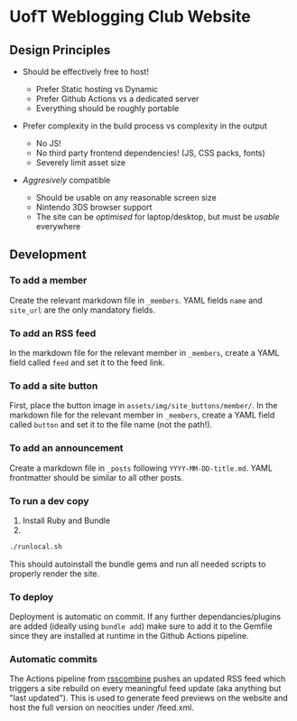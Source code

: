 # UofT Weblogging Club Website

## Design Principles

- Should be effectively free to host!
    - Prefer Static hosting vs Dynamic
    - Prefer Github Actions vs a dedicated server
    - Everything should be roughly portable

- Prefer complexity in the build process vs complexity in the output
    - No JS!
    - No third party frontend dependencies! (JS, CSS packs, fonts)
    - Severely limit asset size

- *Aggresively* compatible
    - Should be usable on any reasonable screen size
    - Nintendo 3DS browser support
    - The site can be *optimised* for laptop/desktop, but must be *usable* everywhere

## Development

### To add a member

Create the relevant markdown file in ```_members```. YAML fields ```name``` and ```site_url``` are the only mandatory fields.

### To add an RSS feed

In the markdown file for the relevant member in ```_members```, create a YAML field called ```feed``` and set it to the feed link.

### To add a site button

First, place the button image in ```assets/img/site_buttons/member/```. In the markdown file for the relevant member in ```_members```, create a YAML field called ```button``` and set it to the file name (not the path!).

### To add an announcement

Create a markdown file in ```_posts``` following ```YYYY-MM-DD-title.md```. YAML frontmatter should be similar to all other posts.

### To run a dev copy
1. Install Ruby and Bundle
2. 
```bash
./runlocal.sh
```
This should autoinstall the bundle gems and run all needed scripts to properly render the site.

### To deploy
Deployment is automatic on commit. If any further dependancies/plugins are added (ideally using ```bundle add```) make sure to add it to the Gemfile since they are installed at runtime in the Github Actions pipeline.

### Automatic commits
The Actions pipeline from [rsscombine](https://github.com/uoftwebloggingclub/rsscombine) pushes an updated RSS feed which triggers a site rebuild on every meaningful feed update (aka anything but "last updated"). This is used to generate feed previews on the website and host the full version on neocities under /feed.xml.